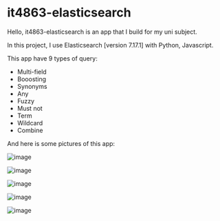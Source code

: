 # it4863-elasticsearch
Hello, it4863-elasticsearch is an app that I build for my uni subject. 

In this project, I use Elasticsearch [version 7.17.1] with Python, Javascript.

This app have 9 types of query:
* Multi-field
* Booosting
* Synonyms
* Any
* Fuzzy
* Must not
* Term
* Wildcard
* Combine

And here is some pictures of this app: 

![image](https://user-images.githubusercontent.com/74363928/218327853-dbce36eb-f31c-4ffb-a855-14bb1e8d2c57.png)

![image](https://user-images.githubusercontent.com/74363928/218327884-6ec7cfca-ebee-4cb7-a577-2c5d6bb3069c.png)

![image](https://user-images.githubusercontent.com/74363928/218327923-fd2dbfe8-7216-4534-8ca8-bf44245bcf86.png)

![image](https://user-images.githubusercontent.com/74363928/218327942-7bd33b98-e480-47ce-9eb7-0fc01e01b35e.png)

![image](https://user-images.githubusercontent.com/74363928/218327959-26c7bcbb-15cf-483d-bddb-b1f52694301d.png)
